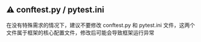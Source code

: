 ## ⚠️ conftest.py / pytest.ini

在没有特殊需求的情况下，建议不要修改 conftest.py 和 pytest.ini 文件，这两个文件属于框架的核心配置文件，修改后可能会导致框架运行异常


